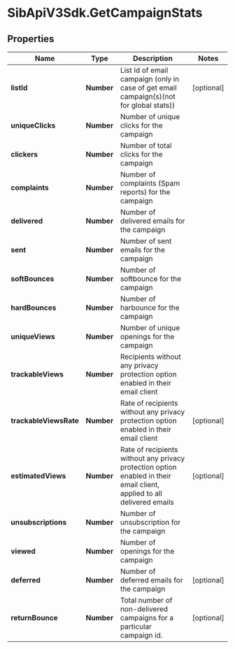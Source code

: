 # SibApiV3Sdk.GetCampaignStats

## Properties
Name | Type | Description | Notes
------------ | ------------- | ------------- | -------------
**listId** | **Number** | List Id of email campaign (only in case of get email campaign(s)(not for global stats)) | [optional] 
**uniqueClicks** | **Number** | Number of unique clicks for the campaign | 
**clickers** | **Number** | Number of total clicks for the campaign | 
**complaints** | **Number** | Number of complaints (Spam reports) for the campaign | 
**delivered** | **Number** | Number of delivered emails for the campaign | 
**sent** | **Number** | Number of sent emails for the campaign | 
**softBounces** | **Number** | Number of softbounce for the campaign | 
**hardBounces** | **Number** | Number of harbounce for the campaign | 
**uniqueViews** | **Number** | Number of unique openings for the campaign | 
**trackableViews** | **Number** | Recipients without any privacy protection option enabled in their email client | 
**trackableViewsRate** | **Number** | Rate of recipients without any privacy protection option enabled in their email client | [optional] 
**estimatedViews** | **Number** | Rate of recipients without any privacy protection option enabled in their email client, applied to all delivered emails | [optional] 
**unsubscriptions** | **Number** | Number of unsubscription for the campaign | 
**viewed** | **Number** | Number of openings for the campaign | 
**deferred** | **Number** | Number of deferred emails for the campaign | [optional] 
**returnBounce** | **Number** | Total number of non-delivered campaigns for a particular campaign id. | [optional] 


